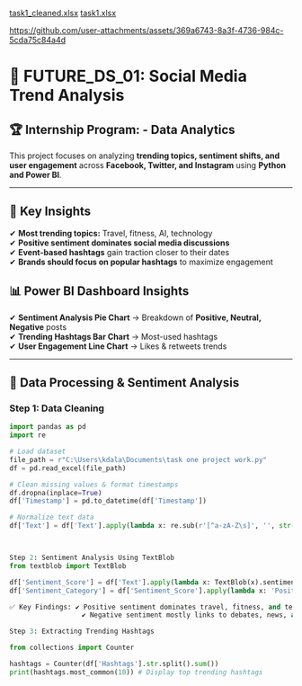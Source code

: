 [task1_cleaned.xlsx](https://github.com/user-attachments/files/20625705/task1_cleaned.xlsx)
[task1.xlsx](https://github.com/user-attachments/files/20625699/task1.xlsx)


https://github.com/user-attachments/assets/369a6743-8a3f-4736-984c-5cda75c84a4d

# 🚀 FUTURE_DS_01: Social Media Trend Analysis  

## 🏆 Internship Program:  - Data Analytics  
This project focuses on analyzing **trending topics, sentiment shifts, and user engagement** across **Facebook, Twitter, and Instagram** using **Python and Power BI**.

---

## 📌 **Key Insights**
✔ **Most trending topics:** Travel, fitness, AI, technology  
✔ **Positive sentiment dominates social media discussions**  
✔ **Event-based hashtags** gain traction closer to their dates  
✔ **Brands should focus on popular hashtags** to maximize engagement  

## 📊 **Power BI Dashboard Insights**
✔ **Sentiment Analysis Pie Chart** → Breakdown of **Positive, Neutral, Negative** posts  
✔ **Trending Hashtags Bar Chart** → Most-used hashtags  
✔ **User Engagement Line Chart** → Likes & retweets trends  

---

## **🔹 Data Processing & Sentiment Analysis**  
### **Step 1: Data Cleaning**
```python
import pandas as pd
import re

# Load dataset
file_path = r"C:\Users\kdala\Documents\task one project work.py"
df = pd.read_excel(file_path)

# Clean missing values & format timestamps
df.dropna(inplace=True)
df['Timestamp'] = pd.to_datetime(df['Timestamp'])

# Normalize text data
df['Text'] = df['Text'].apply(lambda x: re.sub(r'[^a-zA-Z\s]', '', str(x).lower()))



Step 2: Sentiment Analysis Using TextBlob
from textblob import TextBlob

df['Sentiment_Score'] = df['Text'].apply(lambda x: TextBlob(x).sentiment.polarity)
df['Sentiment_Category'] = df['Sentiment_Score'].apply(lambda x: 'Positive' if x > 0 else ('Negative' if x < 0 else 'Neutral'))![1]

✅ Key Findings: ✔ Positive sentiment dominates travel, fitness, and tech posts.
                  ✔ Negative sentiment mostly links to debates, news, and complaints.

Step 3: Extracting Trending Hashtags

from collections import Counter

hashtags = Counter(df['Hashtags'].str.split().sum())
print(hashtags.most_common(10)) # Display top trending hashtags



 











